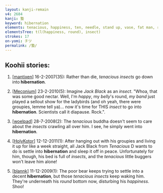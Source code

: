 ```yaml
---
layout: kanji-remain
v4: 2684
kanji: 蟄
keyword: hibernation
elements: tenacious, happiness, ten, needle, stand up, vase, fat man, round, circle, musashimaru, nine, baseball, drop, ten2, needle2, insect
elementsTree: t(l(happiness, round), insect)
strokes: 17
on-yomi: チツ
permalink: /蟄/
---
```


## Koohii stories: 

1) [<a href="http://kanji.koohii.com/profile/mantixen">mantixen</a>] 16-2-2007(35): Rather than die, <em>tenacious insects</em> go down into<strong> hibernation</strong>.

2) [<a href="http://kanji.koohii.com/profile/Meconium">Meconium</a>] 23-2-2010(5): Imagine <em>Jack Black</em> as an <em>insect</em>. &quot;Whoa, that was some good nectar. Well, I&#039;m <em>happy</em>, my <em>belly</em>&#039;s round, <em>my band</em> just played a sellout show for the ladybirds (and oh yeah, there were groupies, lemme tell ya)... now it&#039;s time for THIS <em>insect</em> to go into<strong> hibernation</strong>. Scientists call it diapause. Rock.&quot;.

3) [<a href="http://kanji.koohii.com/profile/woelpad">woelpad</a>] 28-7-2008(2): The <em>tenacious</em> buddha doesn&#039;t seem to care about the <em>insects</em> crawling all over him. I see, he simply went into <strong>hibernation</strong>.

4) [<a href="http://kanji.koohii.com/profile/HolyKotor">HolyKotor</a>] 12-12-2011(1): After hanging out with his groupies and living it up for like a week straight, all Jack Black from <em>Tenacious</em> D wants to do is settle into <strong>hibernation</strong> and sleep it off in peace. Unfortunately for him, though, his bed is full of <em>insects</em>, and the <em>tenacious</em> little buggers won&#039;t leave him alone!

5) [<a href="http://kanji.koohii.com/profile/blannk">blannk</a>] 11-12-2009(1): The poor bear keeps trying to settle into a decent<strong> hibernation</strong>, but those <em>tenacious insects</em> keep waking him. They&#039;re underneath his <em>round</em> bottom now, disturbing his <em>happiness</em>. Shoo!

